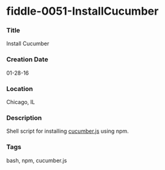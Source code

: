 fiddle-0051-InstallCucumber
======

### Title

Install Cucumber


### Creation Date

01-28-16


### Location

Chicago, IL


### Description

Shell script for installing [cucumber.js](https://cucumber.io/) using npm.


### Tags

bash, npm, cucumber.js
